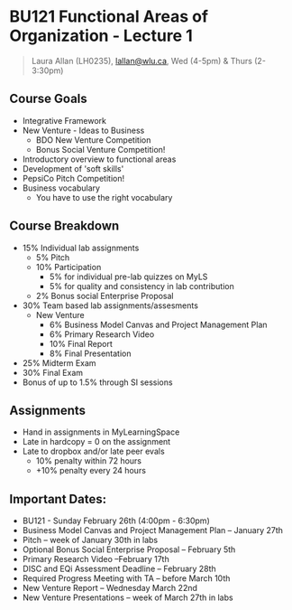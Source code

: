 # BU121 Functional Areas of Organization - Lecture 1
 > Laura Allan (LH0235), lallan@wlu.ca, Wed (4-5pm) & Thurs (2-3:30pm)


## Course Goals
* Integrative Framework
* New Venture - Ideas to Business
    * BDO New Venture Competition
    * Bonus Social Venture Competition!
* Introductory overview to functional areas
* Development of 'soft skills'
* PepsiCo Pitch Competition!
* Business vocabulary
    * You have to use the right vocabulary
    
## Course Breakdown
* 15% Individual lab assignments
    * 5% Pitch
    * 10% Participation
        * 5% for individual pre-lab quizzes on MyLS
        * 5% for quality and consistency in lab contribution
    * 2% Bonus social Enterprise Proposal
* 30% Team based lab assignments/assesments
    * New Venture
        * 6% Business Model Canvas and Project Management Plan
        * 6% Primary Research Video
        * 10% Final Report
        * 8% Final Presentation
* 25% Midterm Exam
* 30% Final Exam
* Bonus of up to 1.5% through SI sessions

## Assignments
* Hand in assignments in MyLearningSpace
* Late in hardcopy = 0 on the assignment
* Late to dropbox and/or late peer evals
    * 10% penalty within 72 hours
    * +10% penalty every 24 hours
    
    
## Important Dates:
* BU121 - Sunday February 26th (4:00pm - 6:30pm)
* Business Model Canvas and Project Management Plan – January 27th
* Pitch – week of January 30th in labs
* Optional Bonus Social Enterprise Proposal – February 5th
* Primary Research Video –February 17th
* DISC and EQi Assessment Deadline – February 28th
* Required Progress Meeting with TA – before March 10th
* New Venture Report – Wednesday March 22nd
* New Venture Presentations – week of March 27th in labs